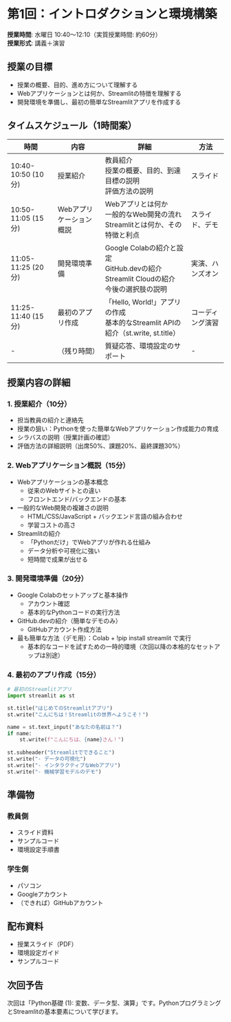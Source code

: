 # 第1回：イントロダクションと環境構築

**授業時間**: 水曜日 10:40～12:10（実質授業時間: 約60分）  
**授業形式**: 講義＋演習  

## 授業の目標

- 授業の概要、目的、進め方について理解する
- Webアプリケーションとは何か、Streamlitの特徴を理解する
- 開発環境を準備し、最初の簡単なStreamlitアプリを作成する

## タイムスケジュール（1時間案）

| 時間 | 内容 | 詳細 | 方法 |
|------|------|------|------|
| 10:40-10:50 (10分) | 授業紹介 | 教員紹介<br>授業の概要、目的、到達目標の説明<br>評価方法の説明 | スライド |
| 10:50-11:05 (15分) | Webアプリケーション概説 | Webアプリとは何か<br>一般的なWeb開発の流れ<br>Streamlitとは何か、その特徴と利点 | スライド、デモ |
| 11:05-11:25 (20分) | 開発環境準備 | Google Colabの紹介と設定<br>GitHub.devの紹介<br>Streamlit Cloudの紹介<br>今後の選択肢の説明 | 実演、ハンズオン |
| 11:25-11:40 (15分) | 最初のアプリ作成 | 「Hello, World!」アプリの作成<br>基本的なStreamlit APIの紹介（st.write, st.title） | コーディング演習 |
| - | （残り時間） | 質疑応答、環境設定のサポート | - |

## 授業内容の詳細

### 1. 授業紹介（10分）
- 担当教員の紹介と連絡先
- 授業の狙い：Pythonを使った簡単なWebアプリケーション作成能力の育成
- シラバスの説明（授業計画の確認）
- 評価方法の詳細説明（出席50%、課題20%、最終課題30%）

### 2. Webアプリケーション概説（15分）
- Webアプリケーションの基本概念
  - 従来のWebサイトとの違い
  - フロントエンド/バックエンドの基本
- 一般的なWeb開発の複雑さの説明
  - HTML/CSS/JavaScript + バックエンド言語の組み合わせ
  - 学習コストの高さ
- Streamlitの紹介
  - 「Pythonだけ」でWebアプリが作れる仕組み
  - データ分析や可視化に強い
  - 短時間で成果が出せる

### 3. 開発環境準備（20分）
- Google Colabのセットアップと基本操作
  - アカウント確認
  - 基本的なPythonコードの実行方法
- GitHub.devの紹介（簡単なデモのみ）
  - GitHubアカウント作成方法
- 最も簡単な方法（デモ用）：Colab + !pip install streamlit で実行
  - 基本的なコードを試すための一時的環境（次回以降の本格的なセットアップは別途）

### 4. 最初のアプリ作成（15分）
```python
# 最初のStreamlitアプリ
import streamlit as st

st.title("はじめてのStreamlitアプリ")
st.write("こんにちは！Streamlitの世界へようこそ！")

name = st.text_input("あなたの名前は？")
if name:
    st.write(f"こんにちは、{name}さん！")
    
st.subheader("Streamlitでできること")
st.write("- データの可視化")
st.write("- インタラクティブなWebアプリ")
st.write("- 機械学習モデルのデモ")
```

## 準備物

### 教員側
- スライド資料
- サンプルコード
- 環境設定手順書

### 学生側
- パソコン
- Googleアカウント
- （できれば）GitHubアカウント

## 配布資料
- 授業スライド（PDF）
- 環境設定ガイド
- サンプルコード

## 次回予告
次回は「Python基礎 (1): 変数、データ型、演算」です。PythonプログラミングとStreamlitの基本要素について学びます。 